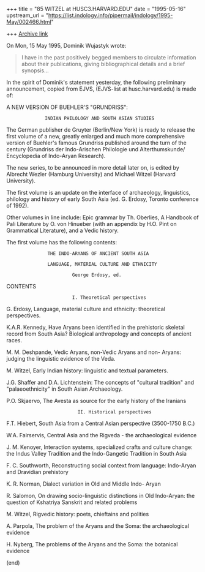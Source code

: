 +++
title = "85 WITZEL at HUSC3.HARVARD.EDU"
date = "1995-05-16"
upstream_url = "https://list.indology.info/pipermail/indology/1995-May/002466.html"

+++
[Archive link](https://list.indology.info/pipermail/indology/1995-May/002466.html)

On Mon, 15 May 1995, Dominik Wujastyk wrote:

> I have in the past positively begged members to
> circulate information about their publications, giving bibliographical 
> details and a brief synopsis...



In the spirit of Dominik's  statement yesterday, the following 
preliminary announcement, copied from EJVS, (EJVS-list at husc.harvard.edu) 
is made of:



A NEW VERSION OF BUEHLER'S "GRUNDRISS":


                  INDIAN PHILOLOGY AND SOUTH ASIAN STUDIES

The German publisher de Gruyter (Berlin/New York) is ready to release the
first volume of a new, greatly enlarged and much more comprehensive
version of Buehler's famous Grundriss published around the turn of the
century (Grundriss der Indo-Arischen Philologie und Alterthumskunde/
Encyclopedia of Indo-Aryan Research).

The new series, to be announced in more detail later on, is edited by
Albrecht Wezler (Hamburg University) and Michael Witzel (Harvard
University).

The first volume is an update on the interface of archaeology,
linguistics, philology and history of early South Asia (ed. G. Erdosy,
Toronto conference of 1992). 

Other volumes in line include: Epic grammar by Th. Oberlies,  A Handbook 
of Pali Literature by O. von Hinueber (with an appendix by H.O. Pint on 
Grammatical Literature),  and a Vedic history.


The first volume has the following contents:


                   THE INDO-ARYANS OF ANCIENT SOUTH ASIA

                   LANGUAGE, MATERIAL CULTURE AND ETHNICITY

                            George Erdosy, ed.


CONTENTS

                            I. Theoretical perspectives


G. Erdosy,   Language, material culture and ethnicity:
      theoretical perspectives.

K.A.R. Kennedy,   Have Aryans been identified in the
      prehistoric skeletal record from South Asia?
      Biological anthropology and concepts of ancient races.

M. M. Deshpande,   Vedic Aryans, non-Vedic Aryans and non-
      Aryans: judging the linguistic evidence of the Veda.

M. Witzel,   Early Indian history: linguistic and textual
      parameters.

J.G. Shaffer and D.A. Lichtenstein: The concepts of
      "cultural tradition" and "palaeoethnicity" in South
      Asian Archaeology.

P.O. Skjaervo,   The Avesta as source for the early history
      of the Iranians


                              II. Historical perspectives


F.T. Hiebert,   South Asia from a Central Asian perspective
      (3500-1750 B.C.)

W.A. Fairservis,   Central Asia and the Rigveda - the
      archaeological evidence

J. M. Kenoyer,   Interaction systems, specialized crafts and
      culture change: the Indus Valley Tradition and the
      Indo-Gangetic Tradition in South Asia

F. C. Southworth,   Reconstructing social context from
      language: Indo-Aryan and Dravidian prehistory

K. R. Norman,    Dialect variation in Old and Middle Indo-
      Aryan

R. Salomon,   On drawing socio-linguistic distinctions in Old
      Indo-Aryan: the question of Kshatriya Sanskrit and
      related problems

M. Witzel,    Rigvedic history: poets, chieftains and
      polities

A. Parpola,  The problem of the Aryans and the Soma: the
      archaeological evidence

H. Nyberg,   The problems of the Aryans and the Soma: the
      botanical evidence

(end)






